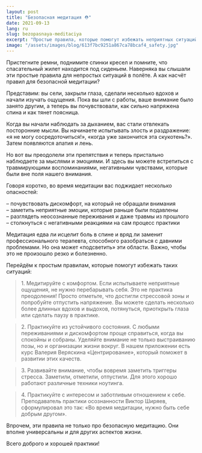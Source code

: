 ```yaml
---
layout: post
title: "Безопасная медитация ⛑"
date: 2021-09-13
lang: ru
slug: bezopasnaya-meditaciya
excerpt: "Простые правила, которые помогут избежать неприятных ситуаций во время медитации."
image: "/assets/images/blog/613f7bc9251a867ca78bcaf4_safety.jpg"
---
```


<p> </p><p> </p><p>Пристегните ремни, поднимите спинки кресел и помните, что спасательный жилет находится под сиденьем. Наверняка вы слышали эти простые правила для непростых ситуаций в полёте. А как насчёт правил для безопасной медитации?</p><p>Представим: вы сели, закрыли глаза, сделали несколько вдохов и начали изучать ощущения. Пока вы шли с работы, ваше внимание было занято другим, а теперь вы почувствовали, как сильно напряжена спина и как тянет поясница.</p><p>Когда вы начали наблюдать за дыханием, вас стали отвлекать посторонние мысли. Вы начинаете испытывать злость и раздражение: «я не могу сосредоточиться!», «когда уже закончится эта скукотень?». Затем появляются апатия и лень.</p><p>Но вот вы преодолели эти препятствия&nbsp;и теперь пристально наблюдаете за мыслями и эмоциями. И&nbsp;здесь вы можете встретиться с травмирующими воспоминаниями, негативными чувствами, которые были вне поля нашего внимания. </p><p>Говоря коротко, во время медитации вас поджидает несколько опасностей:</p><p>–&nbsp;почувствовать дискомфорт, на который не обращали внимания<br>–&nbsp;заметить неприятные эмоции,&nbsp;которые раньше были подавлены<br>– разглядеть неосознанные переживания и даже травмы из прошлого<br>– столкнуться с негативными реакциями на сам процесс практики</p><p>Медитация едва ли исцелит боль в спине и вряд ли заменит профессионального терапевта, способного разобраться с давними проблемами. Но она может «подсветить» эти области. Важно, чтобы это не произошло резко и болезненно.</p><p>Перейдём к простым правилам, которые помогут избежать таких ситуаций:</p><blockquote>1. Медитируйте с комфортом. Если испытываете неприятные ощущения, не нужно перебарывать себя. Это не практика преодоления! Просто отметьте, что достигли стрессовой зоны и попробуйте отпустить напряжение. Вы можете сделать несколько более длинных вдохов и выдохов, потянуться, приоткрыть глаза или сделать паузу в практике. </blockquote><blockquote>2. Практикуйте из устойчивого состояния. С любыми переживаниями и дискомфортом проще справиться, когда вы спокойны и собраны. Уделяйте внимание не только выстраиванию позы, но и организации жизни вокруг. В нашем приложении есть курс Валерия Веряскина «Центрирование», который поможет в развитии этих качеств.</blockquote><blockquote>3. Развивайте внимание, чтобы вовремя заметить триггеры стресса. Заметили, отметили, отпустили. Для этого хорошо работают различные техники ноутинга.</blockquote><blockquote>4. Практикуйте с интересом и заботливым отношением к себе. Преподаватель практики осознанности Виктор Ширяев, сформулировал это так: «Во время медитации, нужно быть себе добрым другом».</blockquote><p>Впрочем, эти правила не только про безопасную медитацию. Они вполне универсальны и для других аспектов жизни.</p><p>Всего доброго и хорошей практики!</p>